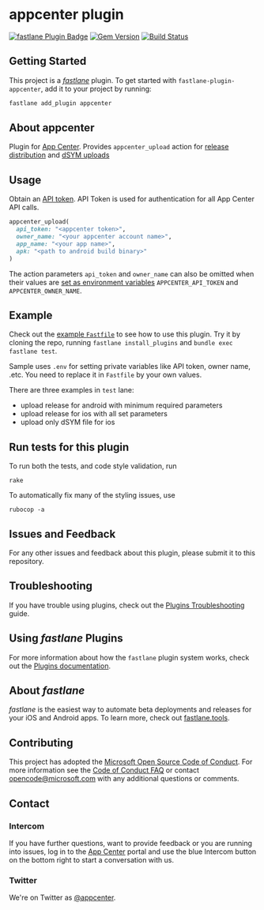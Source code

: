# appcenter plugin

[![fastlane Plugin Badge](https://rawcdn.githack.com/fastlane/fastlane/master/fastlane/assets/plugin-badge.svg)](https://rubygems.org/gems/fastlane-plugin-appcenter)
[![Gem Version](https://badge.fury.io/rb/fastlane-plugin-appcenter.svg)](https://badge.fury.io/rb/fastlane-plugin-appcenter)
[![Build Status](https://travis-ci.org/Microsoft/fastlane-plugin-appcenter.svg?branch=master)](https://travis-ci.org/Microsoft/fastlane-plugin-appcenter)

## Getting Started

This project is a [_fastlane_](https://github.com/fastlane/fastlane) plugin. To get started with `fastlane-plugin-appcenter`, add it to your project by running:

```bash
fastlane add_plugin appcenter
```

## About appcenter

Plugin for [App Center](https://appcenter.ms). Provides `appcenter_upload` action for [release distribution](https://docs.microsoft.com/en-us/appcenter/distribution/uploading) and [dSYM uploads](https://docs.microsoft.com/en-us/appcenter/crashes/ios)

## Usage

Obtain an [API token](https://docs.microsoft.com/en-us/appcenter/api-docs/). API Token is used for authentication for all App Center API calls.

```ruby
appcenter_upload(
  api_token: "<appcenter token>",
  owner_name: "<your appcenter account name>",
  app_name: "<your app name>",
  apk: "<path to android build binary>"
)
```

The action parameters `api_token` and `owner_name` can also be omitted when their values are [set as environment variables](https://docs.fastlane.tools/advanced/#environment-variables) `APPCENTER_API_TOKEN` and `APPCENTER_OWNER_NAME`.

## Example

Check out the [example `Fastfile`](fastlane/Fastfile) to see how to use this plugin. Try it by cloning the repo, running `fastlane install_plugins` and `bundle exec fastlane test`.

Sample uses `.env` for setting private variables like API token, owner name, .etc. You need to replace it in `Fastfile` by your own values.

There are three examples in `test` lane:
- upload release for android with minimum required parameters
- upload release for ios with all set parameters
- upload only dSYM file for ios

## Run tests for this plugin

To run both the tests, and code style validation, run

```
rake
```

To automatically fix many of the styling issues, use
```
rubocop -a
```

## Issues and Feedback

For any other issues and feedback about this plugin, please submit it to this repository.

## Troubleshooting

If you have trouble using plugins, check out the [Plugins Troubleshooting](https://docs.fastlane.tools/plugins/plugins-troubleshooting/) guide.

## Using _fastlane_ Plugins

For more information about how the `fastlane` plugin system works, check out the [Plugins documentation](https://docs.fastlane.tools/plugins/create-plugin/).

## About _fastlane_

_fastlane_ is the easiest way to automate beta deployments and releases for your iOS and Android apps. To learn more, check out [fastlane.tools](https://fastlane.tools).

## Contributing

This project has adopted the [Microsoft Open Source Code of Conduct](https://opensource.microsoft.com/codeofconduct/). For more information see the [Code of Conduct FAQ](https://opensource.microsoft.com/codeofconduct/faq/) or contact [opencode@microsoft.com](mailto:opencode@microsoft.com) with any additional questions or comments.

## Contact

### Intercom

If you have further questions, want to provide feedback or you are running into issues, log in to the [App Center](https://appcenter.ms) portal and use the blue Intercom button on the bottom right to start a conversation with us.

### Twitter

We're on Twitter as [@appcenter](https://www.twitter.com/vsappcenter).
